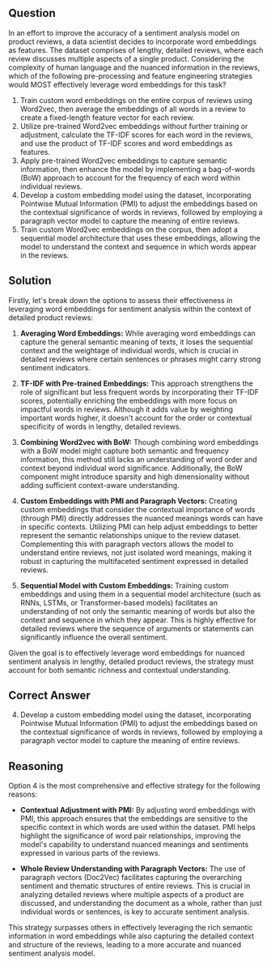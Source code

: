 ## Question

In an effort to improve the accuracy of a sentiment analysis model on product reviews, a data scientist decides to incorporate word embeddings as features. The dataset comprises of lengthy, detailed reviews, where each review discusses multiple aspects of a single product. Considering the complexity of human language and the nuanced information in the reviews, which of the following pre-processing and feature engineering strategies would MOST effectively leverage word embeddings for this task?

1. Train custom word embeddings on the entire corpus of reviews using Word2vec, then average the embeddings of all words in a review to create a fixed-length feature vector for each review.
2. Utilize pre-trained Word2vec embeddings without further training or adjustment, calculate the TF-IDF scores for each word in the reviews, and use the product of TF-IDF scores and word embeddings as features.
3. Apply pre-trained Word2vec embeddings to capture semantic information, then enhance the model by implementing a bag-of-words (BoW) approach to account for the frequency of each word within individual reviews.
4. Develop a custom embedding model using the dataset, incorporating Pointwise Mutual Information (PMI) to adjust the embeddings based on the contextual significance of words in reviews, followed by employing a paragraph vector model to capture the meaning of entire reviews.
5. Train custom Word2vec embeddings on the corpus, then adopt a sequential model architecture that uses these embeddings, allowing the model to understand the context and sequence in which words appear in the reviews.

## Solution

Firstly, let's break down the options to assess their effectiveness in leveraging word embeddings for sentiment analysis within the context of detailed product reviews:

1. **Averaging Word Embeddings:** While averaging word embeddings can capture the general semantic meaning of texts, it loses the sequential context and the weightage of individual words, which is crucial in detailed reviews where certain sentences or phrases might carry strong sentiment indicators. 

2. **TF-IDF with Pre-trained Embeddings:** This approach strengthens the role of significant but less frequent words by incorporating their TF-IDF scores, potentially enriching the embeddings with more focus on impactful words in reviews. Although it adds value by weighting important words higher, it doesn't account for the order or contextual specificity of words in lengthy, detailed reviews.

3. **Combining Word2vec with BoW:** Though combining word embeddings with a BoW model might capture both semantic and frequency information, this method still lacks an understanding of word order and context beyond individual word significance. Additionally, the BoW component might introduce sparsity and high dimensionality without adding sufficient context-aware understanding.

4. **Custom Embeddings with PMI and Paragraph Vectors:** Creating custom embeddings that consider the contextual importance of words (through PMI) directly addresses the nuanced meanings words can have in specific contexts. Utilizing PMI can help adjust embeddings to better represent the semantic relationships unique to the review dataset. Complementing this with paragraph vectors allows the model to understand entire reviews, not just isolated word meanings, making it robust in capturing the multifaceted sentiment expressed in detailed reviews.

5. **Sequential Model with Custom Embeddings:** Training custom embeddings and using them in a sequential model architecture (such as RNNs, LSTMs, or Transformer-based models) facilitates an understanding of not only the semantic meaning of words but also the context and sequence in which they appear. This is highly effective for detailed reviews where the sequence of arguments or statements can significantly influence the overall sentiment.

Given the goal is to effectively leverage word embeddings for nuanced sentiment analysis in lengthy, detailed product reviews, the strategy must account for both semantic richness and contextual understanding.

## Correct Answer

4. Develop a custom embedding model using the dataset, incorporating Pointwise Mutual Information (PMI) to adjust the embeddings based on the contextual significance of words in reviews, followed by employing a paragraph vector model to capture the meaning of entire reviews.

## Reasoning

Option 4 is the most comprehensive and effective strategy for the following reasons:

- **Contextual Adjustment with PMI:** By adjusting word embeddings with PMI, this approach ensures that the embeddings are sensitive to the specific context in which words are used within the dataset. PMI helps highlight the significance of word pair relationships, improving the model's capability to understand nuanced meanings and sentiments expressed in various parts of the reviews.
  
- **Whole Review Understanding with Paragraph Vectors:** The use of paragraph vectors (Doc2Vec) facilitates capturing the overarching sentiment and thematic structures of entire reviews. This is crucial in analyzing detailed reviews where multiple aspects of a product are discussed, and understanding the document as a whole, rather than just individual words or sentences, is key to accurate sentiment analysis.

This strategy surpasses others in effectively leveraging the rich semantic information in word embeddings while also capturing the detailed context and structure of the reviews, leading to a more accurate and nuanced sentiment analysis model.
